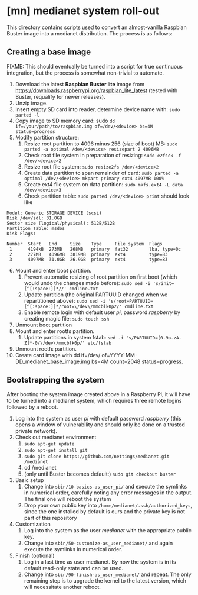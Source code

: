 # [mn] medianet system roll-out

This directory contains scripts used to convert an almost-vanilla Raspbian
Buster image into a medianet distribution. The process is as follows:

## Creating a base image

FIXME: This should eventually be turned into a script for true continuous
integration, but the process is somewhat non-trivial to automate.

1. Download the latest **Raspbian Buster lite** image from
https://downloads.raspberrypi.org/raspbian_lite_latest (tested with Buster, requalify for newer releases).
1. Unzip image.
1. Insert empty SD card into reader, determine device name with: ```sudo parted -l```
1. Copy image to SD memory card: sudo ```dd if=/your/path/to/raspbian.img of=/dev/<device> bs=4M status=progress```
1. Modify partition structure:
   1. Resize root partition to 4096 minus 256 (size of boot) MB: ```sudo parted -a optimal /dev/<device> resizepart 2 4096MB```
   1. Check root file system in preparation of resizing: ```sudo e2fsck -f /dev/<device>2```
   1. Resize root file system: ```sudo resize2fs /dev/<device>2```
   1. Create data partition to span remainder of card: ```sudo parted -a optimal /dev/<device> mkpart primary ext4 4097MB 100%```
   1. Create ext4 file system on data partition: ```sudo mkfs.ext4 -L data /dev/<device>3```
   1. Check partition table: ```sudo parted /dev/<device> print``` should look like
```
Model: Generic STORAGE DEVICE (scsi)
Disk /dev/sdl: 31.0GB
Sector size (logical/physical): 512B/512B
Partition Table: msdos
Disk Flags: 

Number  Start   End     Size    Type     File system  Flags
 1      4194kB  273MB   268MB   primary  fat32        lba, type=0c
 2      277MB   4096MB  3819MB  primary  ext4         type=83
 3      4097MB  31.0GB  26.9GB  primary  ext4         type=83
```
6. Mount and enter boot partition.
   1. Prevent automatic resizing of root partition on first boot (which would undo the changes made before): ```sudo sed -i 's/init=[^[:space:]]*//' cmdline.txt```
   1. Update partition (the original PARTUUID changed when we repartitioned above): ```sudo sed -i 's/root=PARTUUID=[^[:space:]]*/root=\/dev\/mmcblk0p2/' cmdline.txt```
   1. Enable remote login with default user *pi*, password *raspberry* by creating magic file: ```sudo touch ssh```
1. Unmount boot partition
1. Mount and enter rootfs partition.
   1. Update partitions in system fstab: ```sed -i 's/PARTUUID=[0-9a-zA-Z]*-0/\/dev\/mmcblk0p/' etc/fstab```
1. Unmount rootfs partition.
1. Create card image with dd if=/dev/<device> of=YYYY-MM-DD_medianet_base_image.img bs=4M count=2048 status=progress.

## Bootstrapping the system

After booting the system image created above in a Raspberry Pi, it will have
to be turned into a medianet system, which requires three remote logins
followed by a reboot.

1. Log into the system as user *pi* with default password *raspberry* (this opens a window of vulnerability and should only be done on a trusted private network).
1. Check out medianet environment
   1. ```sudo apt-get update```
   1. ```sudo apt-get install git```
   1. ```sudo git clone https://github.com/nettings/medianet.git /medianet```
   1. cd /medianet
   1. (only until Buster becomes default:) ```sudo git checkout buster```
1. Basic setup
   1. Change into ```sbin/10-basics-as_user_pi/``` and execute the symlinks in numerical order, carefully noting any error messages in the output. The final one will reboot the system
   1. Drop your own public key into ```/home/medianet/.ssh/authorized_keys```, since the one installed by default is ours and the private key is not part of this repository
1. Customization
   1. Log into the system as the user *medianet* with the appropriate public key.
   1. Change into ```sbin/50-customize-as_user_medianet/``` and again execute the symlinks in numerical order.
1. Finish (optional)
   1. Log in a last time as user medianet. By now the system is in its default read-only state and can be used.
   1. Change into ```sbin/90-finish-as_user_medianet/``` and repeat. The only remaining step is to upgrade the kernel to the latest version, which will necessitate another reboot.



